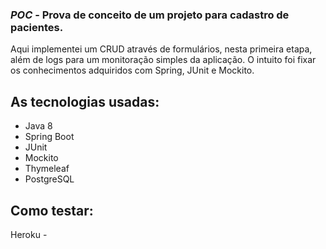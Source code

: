 ### _POC_ - Prova de conceito de um projeto para cadastro de pacientes. 

Aqui implementei um CRUD através de formulários, nesta primeira etapa, além de logs para um  monitoração simples da aplicação.
O intuito foi fixar os conhecimentos adquiridos com Spring, JUnit e Mockito.

## As tecnologias usadas:
 - Java 8
 - Spring Boot
 - JUnit
 - Mockito
 - Thymeleaf
 - PostgreSQL

## Como testar:
Heroku - 
